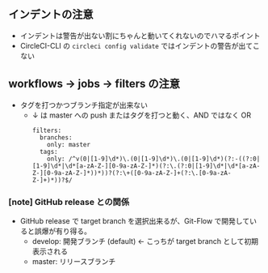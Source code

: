 ## インデントの注意

- インデントは警告が出ない割にちゃんと動いてくれないのでハマるポイント
- CircleCI-CLI の `circleci config validate` ではインデントの警告が出てこない

## workflows -> jobs -> filters の注意

- タグを打つかつブランチ指定が出来ない
  - ↓ は master への push またはタグを打つと動く、AND ではなく OR
    ```
    filters:
      branches:
        only: master
      tags:
        only: /^v(0|[1-9]\d*)\.(0|[1-9]\d*)\.(0|[1-9]\d*)(?:-((?:0|[1-9]\d*|\d*[a-zA-Z-][0-9a-zA-Z-]*)(?:\.(?:0|[1-9]\d*|\d*[a-zA-Z-][0-9a-zA-Z-]*))*))?(?:\+([0-9a-zA-Z-]+(?:\.[0-9a-zA-Z-]+)*))?$/
    ```

### [note] GitHub release との関係

- GitHub release で target branch を選択出来るが、Git-Flow で開発していると誤爆が有り得る。
  - develop: 開発ブランチ (default) <- こっちが target branch として初期表示される
  - master: リリースブランチ
